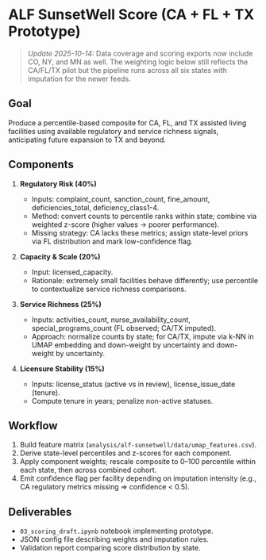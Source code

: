 # ALF SunsetWell Score (CA + FL + TX Prototype)

> _Update 2025-10-14:_ Data coverage and scoring exports now include CO, NY, and MN as well. The weighting logic below still reflects the CA/FL/TX pilot but the pipeline runs across all six states with imputation for the newer feeds.

## Goal
Produce a percentile-based composite for CA, FL, and TX assisted living facilities using available regulatory and service richness signals, anticipating future expansion to TX and beyond.

## Components
1. **Regulatory Risk (40%)**  
   - Inputs: complaint_count, sanction_count, fine_amount, deficiencies_total, deficiency_class1-4.  
   - Method: convert counts to percentile ranks within state; combine via weighted z-score (higher values -> poorer performance).  
   - Missing strategy: CA lacks these metrics; assign state-level priors via FL distribution and mark low-confidence flag.

2. **Capacity & Scale (20%)**  
   - Input: licensed_capacity.  
   - Rationale: extremely small facilities behave differently; use percentile to contextualize service richness comparisons.

3. **Service Richness (25%)**  
   - Inputs: activities_count, nurse_availability_count, special_programs_count (FL observed; CA/TX imputed).  
   - Approach: normalize counts by state; for CA/TX, impute via k-NN in UMAP embedding and down-weight by uncertainty and down-weight by uncertainty.

4. **Licensure Stability (15%)**  
   - Inputs: license_status (active vs in review), license_issue_date (tenure).  
   - Compute tenure in years; penalize non-active statuses.

## Workflow
1. Build feature matrix (`analysis/alf-sunsetwell/data/umap_features.csv`).
2. Derive state-level percentiles and z-scores for each component.
3. Apply component weights; rescale composite to 0–100 percentile within each state, then across combined cohort.
4. Emit confidence flag per facility depending on imputation intensity (e.g., CA regulatory metrics missing => confidence < 0.5).

## Deliverables
- `03_scoring_draft.ipynb` notebook implementing prototype.  
- JSON config file describing weights and imputation rules.  
- Validation report comparing score distribution by state.
